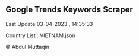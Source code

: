

## Google Trends Keywords Scraper 
 
Last Update 03-04-2023 , 14:35:33

Country List :
VIETNAM.json



© Abdul Muttaqin 

